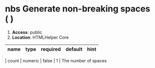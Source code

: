 
# nbs Generate non-breaking spaces (&nbsp;) 

1. **Access**: public
2. **Location**: HTMLHelper Core 

| name 	| type 	| required 	| default 	| hint
|:--- 	|:--- 	|:--- 		|:--- 		|:---


| count | numeric | false | 1 | The number of spaces 
